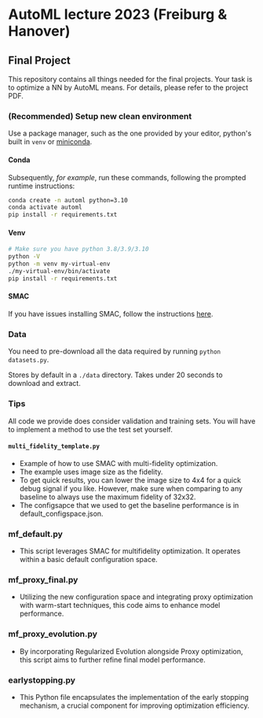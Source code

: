 # AutoML lecture 2023 (Freiburg & Hanover)
## Final Project

This repository contains all things needed for the final projects.
Your task is to optimize a NN by AutoML means.
For details, please refer to the project PDF.

### (Recommended) Setup new clean environment

Use a package manager, such as the one provided by your editor, python's built in `venv`
or [miniconda](https://docs.conda.io/en/latest/miniconda.html#system-requirements).

#### Conda
Subsequently, *for example*, run these commands, following the prompted runtime instructions:
```bash
conda create -n automl python=3.10
conda activate automl
pip install -r requirements.txt
```

#### Venv

```bash
# Make sure you have python 3.8/3.9/3.10
python -V
python -m venv my-virtual-env
./my-virtual-env/bin/activate
pip install -r requirements.txt
```

#### SMAC
If you have issues installing SMAC,
follow the instructions [here](https://automl.github.io/SMAC3/main/1_installation.html).


### Data
You need to pre-download all the data required by running `python datasets.py`.

Stores by default in a `./data` directory. Takes under 20 seconds to download and extract.

### Tips

All code we provide does consider validation and training sets.
You will have to implement a method to use the test set yourself.

#### `multi_fidelity_template.py`
* Example of how to use SMAC with multi-fidelity optimization.
* The example uses image size as the fidelity.
* To get quick results, you can lower the image size to 4x4 for a quick debug signal if you like.
However, make sure when comparing to any baseline to always use the maximum fidelity of 32x32.
* The configsapce that we used to get the baseline performance is in default_configspace.json.


### mf_default.py
* This script leverages SMAC for multifidelity optimization. It operates within a basic default configuration space.

### mf_proxy_final.py
* Utilizing the new configuration space and integrating proxy optimization with warm-start techniques, this code aims to enhance model performance.

### mf_proxy_evolution.py
* By incorporating Regularized Evolution alongside Proxy optimization, this script aims to further refine final model performance.

### earlystopping.py
* This Python file encapsulates the implementation of the early stopping mechanism, a crucial component for improving optimization efficiency.

